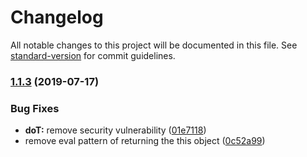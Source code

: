 # Changelog

All notable changes to this project will be documented in this file. See [standard-version](https://github.com/conventional-changelog/standard-version) for commit guidelines.

### [1.1.3](https://github.com/olado/doT/compare/v1.1.2...v1.1.3) (2019-07-17)


### Bug Fixes

* **doT:** remove security vulnerability ([01e7118](https://github.com/olado/doT/commit/01e7118))
* remove eval pattern of returning the this object ([0c52a99](https://github.com/olado/doT/commit/0c52a99))
